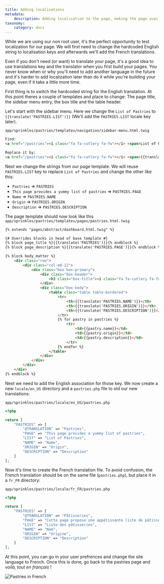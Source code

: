 ```yaml
---
title: Adding localisations
metadata:
    description: Adding localisation to the page, making the page available in multiples languages.
taxonomy:
    category: docs
---
```


While we are using our non root user, it's the perfect opportunity to test localization for our page. We will first need to change the hardcoded English string to localisation keys and afterwards we'll add the French translations. 

Even if you don't need (or want) to translate your page, it's a good idea to use translations key and the translator when you first build your pages. You never know when or why you'll need to add another language in the future and it's harder to add localization later than do it while you're building your page, even if it take a little more time.

First thing is to switch the hardcoded string for the English translation. At this point theres a couple of templates and place to change: The page title, the sidebar menu entry, the box title and the table header.

Let's start with the sidebar menu. Here we change the `List of Pastries` to `{{translate('PASTRIES.LIST')}}` (We'll add the `PASTRIES.LIST` locale key later).


`app/sprinkles/pastries/templates/navigation/sidebar-menu.html.twig`
```html
Find:
<a href="/pastries"><i class="fa fa-cutlery fa-fw"></i> <span>List of Pastries</span></a>

Replace it by: 
<a href="/pastries"><i class="fa fa-cutlery fa-fw"></i> <span>{{translate('PASTRIES.LIST')}}</span></a>
```

Next we change the strings from our page template. We will reuse `PASTRIES.LIST` key to replace `List of Pastries` and change the other like this:
- `Pastries` => `PASTRIES`
- `This page provides a yummy list of pastries` => `PASTRIES.PAGE`
- `Name` => `PASTRIES.NAME`
- `Origin` => `PASTRIES.ORIGIN`
- `Description` => `PASTRIES.DESCRIPTION`

The page template should now look like this
`app/sprinkles/pastries/templates/pages/pastries.html.twig`
```html
{% extends "pages/abstract/dashboard.html.twig" %}

{# Overrides blocks in head of base template #}
{% block page_title %}{{translate('PASTRIES')}}{% endblock %}
{% block page_description %}{{translate('PASTRIES.PAGE')}}{% endblock %}

{% block body_matter %}
    <div class="row">
        <div class="col-md-12">
            <div class="box box-primary">
                <div class="box-header">
                    <h3 class="box-title"><i class="fa fa-cutlery fa-fw"></i> {{translate('PASTRIES.LIST')}}</h3>
                </div>
                <div class="box-body">
                    <table class="table table-bordered">
                        <tr>
                            <th>{{translate('PASTRIES.NAME')}}</th>
                            <th>{{translate('PASTRIES.ORIGIN')}}</th>
                            <th>{{translate('PASTRIES.DESCRIPTION')}}</th>
                        </tr>
                        {% for pastry in pastries %}
                            <tr>
                                <td>{{pastry.name}}</td>
                                <td>{{pastry.origin}}</td>
                                <td>{{pastry.description}}</td>
                            </tr>
                        {% endfor %}
                    </table>
                </div>
            </div>
        </div>
    </div>
{% endblock %}
```

Next we need to add the English association for those key. We now create a new `locale/en_US` directory and a `pastries.php` file to old our new translations:

`app/sprinkles/pastries/locale/en_US/pastries.php`
```php
<?php

return [
    "PASTRIES" => [
        "@TRANSLATION" => "Pastries",
        "PAGE" => "This page provides a yummy list of pastries",
        "LIST" => "List of Pastries",
        "NAME" => "Name",
        "ORIGIN" => "Origin",
        "DESCRIPTION" => "Description"
    ]
];
```

Now it's time to create the French translation file. To avoid confusion, the French translation should be on the same file (`pastries.php`), but place it in a `fr_FR` directory:

`app/sprinkles/pastries/locale/fr_FR/pastries.php`
```php
<?php

return [
    "PASTRIES" => [
        "@TRANSLATION" => "Pâtisseries",
        "PAGE" => "Cette page propose une appétissante liste de pâtisseries",
        "LIST" => "Liste des pâtisseries",
        "NAME" => "Nom",
        "ORIGIN" => "Origine",
        "DESCRIPTION" => "Description"
    ]
];
```

At this point, you can go in your user prefrences and change the site language to French. Once this is done, go back to the pastries page and _voilà, tout en français_ !

![Pastries in French](/images/pastries/04.png)